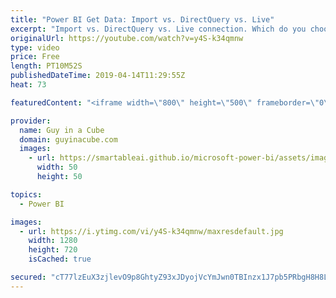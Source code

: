 ```yaml
---
title: "Power BI Get Data: Import vs. DirectQuery vs. Live"
excerpt: "Import vs. DirectQuery vs. Live connection. Which do you choose and why in Power BI? Adam looks at the three options when creating reports in Power BI Desktop.   DirectQuery in SQL Server 2016 Analysis Services Whitepaper https://blogs.msdn.microsoft.com/analysisservices/2017/04/06/directquery-in-sql-server-2016-analysis-services-whitepaper/"
originalUrl: https://youtube.com/watch?v=y4S-k34qmnw
type: video
price: Free
length: PT10M52S
publishedDateTime: 2019-04-14T11:29:55Z
heat: 73

featuredContent: "<iframe width=\"800\" height=\"500\" frameborder=\"0\" src=\"https://www.youtube.com/embed/y4S-k34qmnw\" allow=\"accelerometer; autoplay; encrypted-media; gyroscope; picture-in-picture\" allowfullscreen></iframe>"

provider:
  name: Guy in a Cube
  domain: guyinacube.com
  images:
    - url: https://smartableai.github.io/microsoft-power-bi/assets/images/organizations/guyinacube.com-50x50.jpg
      width: 50
      height: 50

topics:
  - Power BI

images:
  - url: https://i.ytimg.com/vi/y4S-k34qmnw/maxresdefault.jpg
    width: 1280
    height: 720
    isCached: true

secured: "cT77lzEuX3zjlevO9p8GhtyZ93xJDyojVcYmJwn0TBInzx1J7pb5PRbgH8H8LcEp1mpPPB8trq92Q57YpX4YDCHbFrdFYuK2nfd2qxvZiICu9mx5hfe3oSoyEgRkHlXyNBJeLnoCw25WtxSB/i15sD/QNi9SGXOwkM/farzSHA66RjnqUN/+IzvCnAvhJNF1JgXq1VN90dSfOBDZ0LUpciHjUlhytqiZeawTYJ/pg0SOmd86QZna/C8R/au5cPS21Iw9rS27f51q23NU77QQpqoYmIzaK/D4c7L/UNQLqPKK+UNPJh9D5BLeKBknQ1lv6L49v/mWi3IowFr6XljcGPjUuBQiH++ksUMz7SdGtOXI9Em6OrpUAAaObtcPjBEs+9XfJeqS6pjYhd6abKJBsQ==;ZZ1P0llEJnOgr67rfy7nMQ=="
---
```


